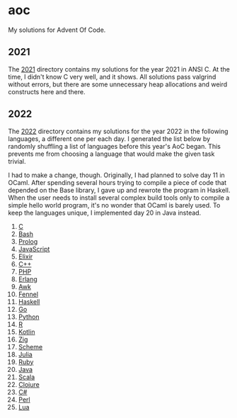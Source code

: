 # aoc

My solutions for Advent Of Code.

## 2021

The [2021](2021) directory contains my solutions for the year 2021 in ANSI C. 
At the time, I didn't know C very well, and it shows. All solutions pass 
valgrind without errors, but there are some unnecessary heap allocations and 
weird constructs here and there.

## 2022

The [2022](2022) directory contains my solutions for the year 2022 in the 
following languages, a different one per each day. I generated the list below 
by randomly shuffling a list of languages before this year's AoC began. This 
prevents me from choosing a language that would make the given task trivial.

I had to make a change, though. Originally, I had planned to solve day 11 in 
OCaml. After spending several hours trying to compile a piece of code that 
depended on the Base library, I gave up and rewrote the program in Haskell. 
When the user needs to install several complex build tools only to compile a 
simple hello world program, it's no wonder that OCaml is barely used. To keep 
the languages unique, I implemented day 20 in Java instead.

1. [C](2022/01)
2. [Bash](2022/02)
3. [Prolog](2022/03)
4. [JavaScript](2022/04)
5. [Elixir](2022/05)
6. [C++](2022/06)
7. [PHP](2022/07)
8. [Erlang](2022/08)
9. [Awk](2022/09)
10. [Fennel](2022/10)
11. [Haskell](2022/11)
12. [Go](2022/12)
13. [Python](2022/13)
14. [R](2022/14)
15. [Kotlin](2022/15)
16. [Zig](2022/16)
17. [Scheme](2022/17)
18. [Julia](2022/18)
19. [Ruby](2022/19)
20. [Java](2022/20)
21. [Scala](2022/21)
22. [Clojure](2022/22)
24. [C#](2022/23)
23. [Perl](2022/24)
25. [Lua](2022/25)
